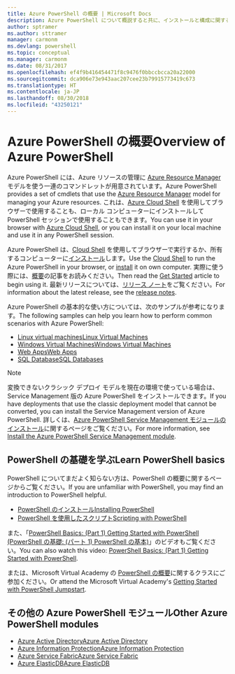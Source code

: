 ```yaml
---
title: Azure PowerShell の概要 | Microsoft Docs
description: Azure PowerShell について概説すると共に、インストールと構成に関するページへのリンクを紹介します。
author: sptramer
ms.author: sttramer
manager: carmonm
ms.devlang: powershell
ms.topic: conceptual
ms.manager: carmonm
ms.date: 08/31/2017
ms.openlocfilehash: ef4f9b416454471f8c9476f0bbccbcca20a22000
ms.sourcegitcommit: dca906e73e943aac207cee23b79915773419c673
ms.translationtype: HT
ms.contentlocale: ja-JP
ms.lasthandoff: 08/30/2018
ms.locfileid: "43250121"
---
```

# <a name="overview-of-azure-powershell"></a><span data-ttu-id="4c919-103">Azure PowerShell の概要</span><span class="sxs-lookup"><span data-stu-id="4c919-103">Overview of Azure PowerShell</span></span>

<span data-ttu-id="4c919-104">Azure PowerShell には、Azure リソースの管理に [Azure Resource Manager](/azure/azure-resource-manager/resource-group-overview) モデルを使う一連のコマンドレットが用意されています。</span><span class="sxs-lookup"><span data-stu-id="4c919-104">Azure PowerShell provides a set of cmdlets that use the [Azure Resource Manager](/azure/azure-resource-manager/resource-group-overview) model for managing your Azure resources.</span></span> <span data-ttu-id="4c919-105">これは、[Azure Cloud Shell](/azure/cloud-shell/overview) を使用してブラウザーで使用することも、ローカル コンピューターにインストールして PowerShell セッションで使用することもできます。</span><span class="sxs-lookup"><span data-stu-id="4c919-105">You can use it in your browser with [Azure Cloud Shell](/azure/cloud-shell/overview), or you can install it on your local machine and use it in any PowerShell session.</span></span>

<span data-ttu-id="4c919-106">Azure PowerShell は、[Cloud Shell](/azure/cloud-shell/overview) を使用してブラウザーで実行するか、所有するコンピューターに[インストール](install-azurerm-ps.md)します。</span><span class="sxs-lookup"><span data-stu-id="4c919-106">Use the [Cloud Shell](/azure/cloud-shell/overview) to run the Azure PowerShell in your browser, or [install](install-azurerm-ps.md) it on own computer.</span></span> <span data-ttu-id="4c919-107">実際に使う際には、[概要](get-started-azureps.md)の記事をお読みください。</span><span class="sxs-lookup"><span data-stu-id="4c919-107">Then read the [Get Started](get-started-azureps.md) article to begin using it.</span></span> <span data-ttu-id="4c919-108">最新リリースについては、[リリース ノート](release-notes-azureps.md)をご覧ください。</span><span class="sxs-lookup"><span data-stu-id="4c919-108">For information about the latest release, see the [release notes](release-notes-azureps.md).</span></span>

<span data-ttu-id="4c919-109">Azure PowerShell の基本的な使い方については、次のサンプルが参考になります。</span><span class="sxs-lookup"><span data-stu-id="4c919-109">The following samples can help you learn how to perform common scenarios with Azure PowerShell:</span></span>

* [<span data-ttu-id="4c919-110">Linux virtual machines</span><span class="sxs-lookup"><span data-stu-id="4c919-110">Linux Virtual Machines</span></span>](/azure/virtual-machines/virtual-machines-linux-powershell-samples?toc=/powershell/azure/toc.json)
* [<span data-ttu-id="4c919-111">Windows Virtual Machines</span><span class="sxs-lookup"><span data-stu-id="4c919-111">Windows Virtual Machines</span></span>](/azure/virtual-machines/virtual-machines-windows-powershell-samples?toc=/powershell/azure/toc.json)
* [<span data-ttu-id="4c919-112">Web Apps</span><span class="sxs-lookup"><span data-stu-id="4c919-112">Web Apps</span></span>](/azure/app-service-web/app-service-powershell-samples?toc=/powershell/azure/toc.json)
* [<span data-ttu-id="4c919-113">SQL Database</span><span class="sxs-lookup"><span data-stu-id="4c919-113">SQL Databases</span></span>](/azure/sql-database/sql-database-powershell-samples?toc=/powershell/azure/toc.json)

> [!NOTE]
> <span data-ttu-id="4c919-114">変換できないクラシック デプロイ モデルを現在の環境で使っている場合は、Service Management 版の Azure PowerShell をインストールできます。</span><span class="sxs-lookup"><span data-stu-id="4c919-114">If you have deployments that use the classic deployment model that cannot be converted, you can install the Service Management version of Azure PowerShell.</span></span> <span data-ttu-id="4c919-115">詳しくは、[Azure PowerShell Service Management モジュールのインストール](/powershell/azure/servicemanagement/install-azure-ps)に関するページをご覧ください。</span><span class="sxs-lookup"><span data-stu-id="4c919-115">For more information, see [Install the Azure PowerShell Service Management module](/powershell/azure/servicemanagement/install-azure-ps).</span></span>

## <a name="learn-powershell-basics"></a><span data-ttu-id="4c919-116">PowerShell の基礎を学ぶ</span><span class="sxs-lookup"><span data-stu-id="4c919-116">Learn PowerShell basics</span></span>

<span data-ttu-id="4c919-117">PowerShell についてまだよく知らない方は、PowerShell の概要に関するページからご覧ください。</span><span class="sxs-lookup"><span data-stu-id="4c919-117">If you are unfamiliar with PowerShell, you may find an introduction to PowerShell helpful.</span></span>

* [<span data-ttu-id="4c919-118">PowerShell のインストール</span><span class="sxs-lookup"><span data-stu-id="4c919-118">Installing PowerShell</span></span>](/powershell/scripting/installing-windows-powershell)
* [<span data-ttu-id="4c919-119">PowerShell を使用したスクリプト</span><span class="sxs-lookup"><span data-stu-id="4c919-119">Scripting with PowerShell</span></span>](/powershell/scripting/scripting-with-windows-powershell)

<span data-ttu-id="4c919-120">また、「[PowerShell Basics: (Part 1) Getting Started with PowerShell (PowerShell の基礎: (パート 1) PowerShell の基本)](https://channel9.msdn.com/Blogs/Taste-of-Premier/PowerShellBasicsPart1)」のビデオもご覧ください。</span><span class="sxs-lookup"><span data-stu-id="4c919-120">You can also watch this video: [PowerShell Basics: (Part 1) Getting Started with PowerShell](https://channel9.msdn.com/Blogs/Taste-of-Premier/PowerShellBasicsPart1).</span></span>

<span data-ttu-id="4c919-121">または、Microsoft Virtual Academy の [PowerShell の概要](https://mva.microsoft.com/liveevents/powershell-jumpstart)に関するクラスにご参加ください。</span><span class="sxs-lookup"><span data-stu-id="4c919-121">Or attend the Microsoft Virtual Academy's [Getting Started with PowerShell Jumpstart](https://mva.microsoft.com/liveevents/powershell-jumpstart).</span></span>

## <a name="other-azure-powershell-modules"></a><span data-ttu-id="4c919-122">その他の Azure PowerShell モジュール</span><span class="sxs-lookup"><span data-stu-id="4c919-122">Other Azure PowerShell modules</span></span>

* [<span data-ttu-id="4c919-123">Azure Active Directory</span><span class="sxs-lookup"><span data-stu-id="4c919-123">Azure Active Directory</span></span>](/powershell/azure/active-directory/)
* [<span data-ttu-id="4c919-124">Azure Information Protection</span><span class="sxs-lookup"><span data-stu-id="4c919-124">Azure Information Protection</span></span>](/powershell/azure/aip/)
* [<span data-ttu-id="4c919-125">Azure Service Fabric</span><span class="sxs-lookup"><span data-stu-id="4c919-125">Azure Service Fabric</span></span>](/powershell/azure/service-fabric/)
* [<span data-ttu-id="4c919-126">Azure ElasticDB</span><span class="sxs-lookup"><span data-stu-id="4c919-126">Azure ElasticDB</span></span>](/powershell/azure/elasticdbjobs/)